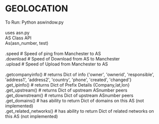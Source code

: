 # GEOLOCATION

To Run: Python aswindow.py <br />
<br />
uses asn.py <br />
AS Class API <br />
  As(asn_number, test) <br />
  <br />
  .speed                  # Speed of ping from Manchester to AS <br />
  .download               # Speed of Download from AS to Manchester <br />
  .upload                 # Speed of Upload from Manchester to AS <br />
  <br />
  .getcompanyinfo()       # returns Dict of info {'owner', 'ownerid', 'responsible', 'address1', 'address2', 'country', 'phone', 'created', 'changed'} <br />
  .get_ipinfo()           # returns Dict of Prefix Details {Company,lat,lon} <br />
  .get_upstream()         # returns Dict of upstream ASnumber peers <br />
  .get_downstream()       # returns Dict of upstream ASnumber peers <br />
  .get_domains()          # has ability to return Dict of domains on this AS (not implemented) <br />
  .get_related_networks() # has ability to return Dict of related networks on this AS (not implemented) <br />
  
